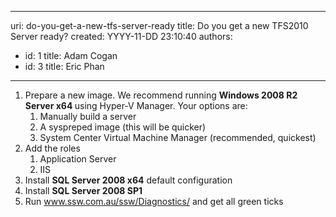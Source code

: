 

---
uri: do-you-get-a-new-tfs-server-ready
title: Do you get a new TFS2010 Server ready?
created: YYYY-11-DD 23:10:40
authors:
  - id: 1
    title: Adam Cogan
  - id: 3
    title: Eric Phan
---




<span class='intro'> 
  <ol>
    <li>Prepare a new image. We recommend running <strong>Windows 2008 R2 Server x64 </strong>using Hyper-V Manager. Your options are&#58;
    <ol>
        <li>Manually build a server </li>
        <li>A syspreped image (this will be quicker) </li>
        <li>System Center Virtual Machine Manager (recommended, quickest) </li>
    </ol>
    </li>
    <li>Add the roles
    <ol>
        <li>Application Server </li>
        <li>IIS </li>
    </ol>
    </li>
    <li>Install <strong>SQL Server 2008 x64</strong> default configuration </li>
    <li>Install <strong>SQL Server 2008 SP1</strong> </li>
    <li>Run <a shape="rect" href="http&#58;//www.ssw.com.au/ssw/Diagnostics/">www.ssw.com.au/ssw/Diagnostics/</a> and get all green ticks </li>
</ol>
 </span>





